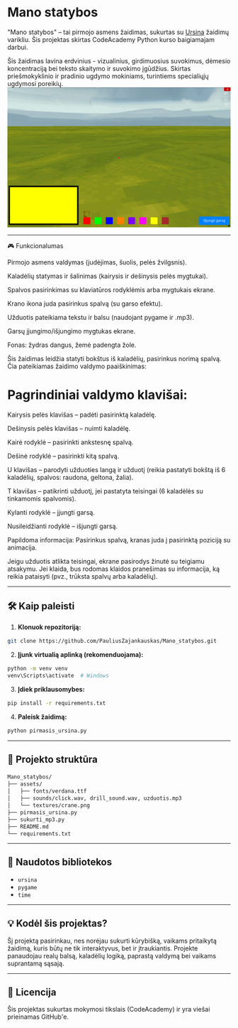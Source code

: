 
# Mano statybos

"Mano statybos" – tai pirmojo asmens žaidimas, sukurtas su [Ursina](https://www.ursinaengine.org/) žaidimų varikliu. Šis projektas skirtas CodeAcademy Python kurso baigiamajam darbui.

Šis žaidimas lavina erdvinius - vizualinius, girdimuosius suvokimus, dėmesio koncentraciją bei teksto skaitymo ir suvokimo įgūdžius. Skirtas priešmokyklinio ir pradinio ugdymo mokiniams, turintiems specialiųjų ugdymosi poreikių.
![Žaidimo GIF](assets/gameplay_animation.gif)



---

🎮 Funkcionalumas

Pirmojo asmens valdymas (judėjimas, šuolis, pelės žvilgsnis).

Kaladėlių statymas ir šalinimas (kairysis ir dešinysis pelės mygtukai).

Spalvos pasirinkimas su klaviatūros rodyklėmis arba mygtukais ekrane.

Krano ikona juda pasirinkus spalvą (su garso efektu).

Užduotis pateikiama tekstu ir balsu (naudojant pygame ir .mp3).

Garsų įjungimo/išjungimo mygtukas ekrane.

Fonas: žydras dangus, žemė padengta žole.

Šis žaidimas leidžia statyti bokštus iš kaladėlių, pasirinkus norimą spalvą. Čia pateikiamas žaidimo valdymo paaiškinimas:





# Pagrindiniai valdymo klavišai:

Kairysis pelės klavišas – padėti pasirinktą kaladėlę.

Dešinysis pelės klavišas – nuimti kaladėlę.

Kairė rodyklė – pasirinkti ankstesnę spalvą.

Dešinė rodyklė – pasirinkti kitą spalvą.

U klavišas – parodyti užduoties langą ir užduotį (reikia pastatyti bokštą iš 6 kaladėlių, spalvos: raudona, geltona, žalia).

T klavišas – patikrinti užduotį, jei pastatyta teisingai (6 kaladėlės su tinkamomis spalvomis).

Kylanti rodyklė – įjungti garsą.

Nusileidžianti rodyklė – išjungti garsą.

Papildoma informacija:
Pasirinkus spalvą, kranas juda į pasirinktą poziciją su animacija.

Jeigu užduotis atlikta teisingai, ekrane pasirodys žinutė su teigiamu atsakymu. Jei klaida, bus rodomas klaidos pranešimas su informacija, ką reikia pataisyti (pvz., trūksta spalvų arba kaladėlių).

---

## 🛠️ Kaip paleisti

1. **Klonuok repozitoriją:**
```bash
git clone https://github.com/PauliusZajankauskas/Mano_statybos.git
```

2. **Įjunk virtualią aplinką (rekomenduojama):**
```bash
python -m venv venv
venv\Scripts\activate  # Windows
```

3. **Įdiek priklausomybes:**
```bash
pip install -r requirements.txt
```

4. **Paleisk žaidimą:**
```bash
python pirmasis_ursina.py
```

---

## 📂 Projekto struktūra
```
Mano_statybos/
├── assets/
│   ├── fonts/verdana.ttf
│   ├── sounds/click.wav, drill_sound.wav, uzduotis.mp3
│   └── textures/crane.png
├── pirmasis_ursina.py
├── sukurti_mp3.py
├── README.md
└── requirements.txt
```

---

## 🧠 Naudotos bibliotekos
- `ursina`
- `pygame`
- `time`

---

## 💡 Kodėl šis projektas?
Šį projektą pasirinkau, nes norėjau sukurti kūrybišką, vaikams pritaikytą žaidimą, kuris būtų ne tik interaktyvus, bet ir įtraukiantis. Projekte panaudojau realų balsą, kaladėlių logiką, paprastą valdymą bei vaikams suprantamą sąsają.

---

## 📜 Licencija
Šis projektas sukurtas mokymosi tikslais (CodeAcademy) ir yra viešai prieinamas GitHub'e.
